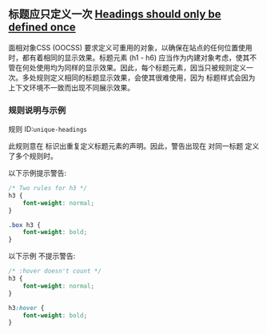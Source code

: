 ## 标题应只定义一次 [Headings should only be defined once](https://github.com/CSSLint/csslint/wiki/Headings-should-only-be-defined-once)

面相对象CSS (OOCSS) 要求定义可重用的对象，以确保在站点的任何位置使用时，都有着相同的显示效果。标题元素 (h1 - h6) 应当作为内建对象考虑，使其不管在何处使用均为同样的显示效果。因此，每个标题元素，因当只被规则定义一次。多处规则定义相同的标题显示效果，会使其很难使用，因为 标题样式会因为上下文环境不一致而出现不同展示效果。

### 规则说明与示例

规则 ID:`unique-headings`

此规则意在 标识出重复定义标题元素的声明。因此，警告出现在 对同一标题 定义了多个规则时。

以下示例提示警告:

```css
/* Two rules for h3 */
h3 {
    font-weight: normal;
}

.box h3 {
    font-weight: bold;
}
```

以下示例 不提示警告:

```css
/* :hover doesn't count */
h3 {
    font-weight: normal;
}

h3:hover {
    font-weight: bold;
}
```

